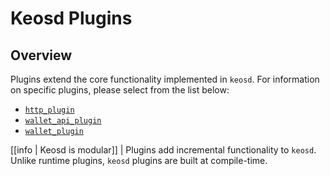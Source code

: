 # Keosd Plugins

## Overview

Plugins extend the core functionality implemented in `keosd`. For information on specific plugins, please select from the list below:

* [`http_plugin`](http_plugin/index.md)
* [`wallet_api_plugin`](wallet_api_plugin/index.md)
* [`wallet_plugin`](wallet_plugin/index.md)

[[info | Keosd is modular]]
| Plugins add incremental functionality to `keosd`. Unlike runtime plugins, `keosd` plugins are built at compile-time.
